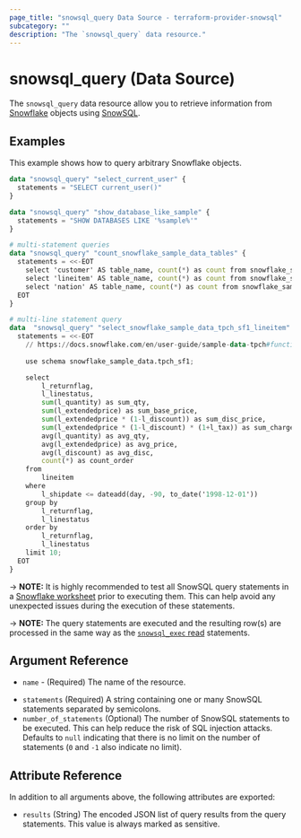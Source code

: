 ```yaml
---
page_title: "snowsql_query Data Source - terraform-provider-snowsql"
subcategory: ""
description: "The `snowsql_query` data resource."
---
```


# snowsql_query (Data Source)

The `snowsql_query` data resource allow you to retrieve information from [Snowflake](https://www.snowflake.com) objects using [SnowSQL](https://docs.snowflake.com/en/user-guide/snowsql.html).

## Examples

This example shows how to query arbitrary Snowflake objects.

```terraform
data "snowsql_query" "select_current_user" {
  statements = "SELECT current_user()"
}

data "snowsql_query" "show_database_like_sample" {
  statements = "SHOW DATABASES LIKE '%sample%'"
}

# multi-statement queries
data "snowsql_query" "count_snowflake_sample_data_tables" {
  statements = <<-EOT
    select 'customer' AS table_name, count(*) as count from snowflake_sample_data.tpch_sf1.customer;
    select 'lineitem' AS table_name, count(*) as count from snowflake_sample_data.tpch_sf1.lineitem;
    select 'nation' AS table_name, count(*) as count from snowflake_sample_data.tpch_sf1.nation;
  EOT
}

# multi-line statement query
data  "snowsql_query" "select_snowflake_sample_data_tpch_sf1_lineitem" {
  statements = <<-EOT
    // https://docs.snowflake.com/en/user-guide/sample-data-tpch#functional-query-definition
    
    use schema snowflake_sample_data.tpch_sf1;

    select
        l_returnflag,
        l_linestatus,
        sum(l_quantity) as sum_qty,
        sum(l_extendedprice) as sum_base_price,
        sum(l_extendedprice * (1-l_discount)) as sum_disc_price,
        sum(l_extendedprice * (1-l_discount) * (1+l_tax)) as sum_charge,
        avg(l_quantity) as avg_qty,
        avg(l_extendedprice) as avg_price,
        avg(l_discount) as avg_disc,
        count(*) as count_order
    from
        lineitem
    where
        l_shipdate <= dateadd(day, -90, to_date('1998-12-01'))
    group by
        l_returnflag,
        l_linestatus
    order by
        l_returnflag,
        l_linestatus
    limit 10;
  EOT
}
```

-> **NOTE:** It is highly recommended to test all SnowSQL query statements in a [Snowflake worksheet](https://docs.snowflake.com/en/user-guide/ui-worksheet) prior to executing them. This can help avoid any unexpected issues during the execution of these statements.

-> **NOTE:** The query statements are executed and the resulting row(s) are processed in the same way as the [`snowsql_exec` read](https://registry.terraform.io/providers/aidanmelen/snowsql/latest/docs/resources/exec#query-snowflake-with-read-statements) statements.

## Argument Reference

* `name` - (Required) The name of the resource.
- `statements` (Required) A string containing one or many SnowSQL statements separated by semicolons.
- `number_of_statements` (Optional) The number of SnowSQL statements to be executed. This can help reduce the risk of SQL injection attacks. Defaults to `null` indicating that there is no limit on the number of statements (`0` and `-1` also indicate no limit).

## Attribute Reference

In addition to all arguments above, the following attributes are exported:

- `results` (String) The encoded JSON list of query results from the query statements. This value is always marked as sensitive.